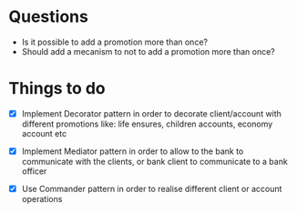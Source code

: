 # Questions

- Is it possible to add a promotion more than once?
- Should add a mecanism to not to add a promotion more than once?

# Things to do

- [X] Implement Decorator pattern in order to decorate client/account with different promotions like: life ensures, children accounts, economy account etc

- [X] Implement Mediator pattern in order to allow to the bank to communicate with the clients, or bank client to communicate to a bank officer

- [X] Use Commander pattern in order to realise different client or account operations
